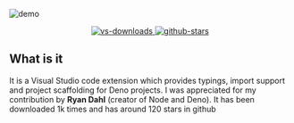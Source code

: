 ![demo](~demo.gif)

<div style="text-align: center">
  <a class="no-decoration" href="https://github.com/ameerthehacker/deno-vscode">
    <img class="html-image" src="https://img.shields.io/visual-studio-marketplace/d/ameerthehacker.deno-vscode.svg?style=for-the-badge" alt="vs-downloads">
  </a>
  <a class="no-decoration" href="https://marketplace.visualstudio.com/items?itemName=ameerthehacker.deno-vscode">
    <img class="html-image" src="https://img.shields.io/github/stars/ameerthehacker/deno-vscode.svg?style=for-the-badge" alt="github-stars">
  </a>
</div>

## What is it <i class="far fa-question-circle"></i> 

It is a Visual Studio code extension which provides typings, import support and project scaffolding for Deno projects. I was appreciated for my contribution by **Ryan Dahl** (creator of Node and Deno). It has been downloaded 1k times and has around 120 stars in github
